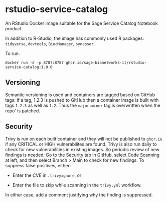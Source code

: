 # rstudio-service-catalog

An RStudio Docker image suitable for the Sage Service Catalog Notebook product

In addition to R-Studio, the image has commonly used R packages: `tidyverse`, `devtools`, `BiocManager`, `synapser`.

To run:


```
docker run -d -p 8787:8787 ghcr.io/sage-bionetworks-it/rstudio-service-catalog:1.0.0
```

## Versioning

Semantic versioning is used and containers are tagged based on GitHub tags: If a tag,
1.2.3 is pushed to GitHub then a container image is built with tags `1.2.3` as well as `1.2`.
Thus the `major.minor` tag is overwritten when the repo' is patched.


## Security

Trivy is run on each built container and they will not be published
to `ghcr.io` if any CRITICAL or HIGH
vulnerabilites are found.  Trivy is also run daily to check for new
vulnerabilities in existing images.  So periodic review of new findings
is needed:  Go to the Security tab in GitHub, select Code Scanning at left,
and then select Branch > Main to check for new findings.  To suppress
false positives, either:

- Enter the CVE in `.trivyignore`, or

- Enter the file to skip while scanning in the `trivy.yml` workflow.

In either case, add a comment justifying why the finding is suppressed.
